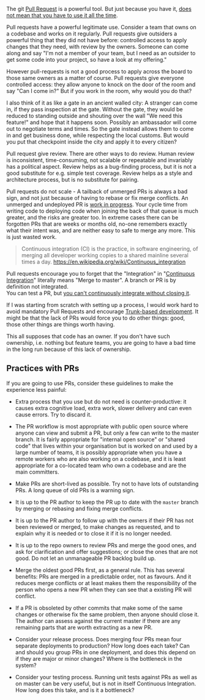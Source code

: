 The git [Pull Request](https://help.github.com/articles/using-pull-requests/) is a powerful tool. But just because you have it, [does not mean that you have to use it all the time](https://en.wikipedia.org/wiki/Law_of_the_instrument). 

Pull requests have a powerful legitimate use. Consider a team that owns on a codebase and works on it regularly. 
Pull requests give outsiders a powerful thing that they did not have before: controlled access to apply changes that they need, with review by the owners.
 Someone can come along and say "I'm not a member of your team, but I need as an outsider to get some code into your project, so have a look at my offering."

However pull-requests is not a good process to apply across the board to those same owners as a matter of course. 
Pull requests give everyone controlled access: they allow anyone to knock on the door of the room and say "Can I come in?" But if you work in the room, why would you do that?

I also think of it as like a gate in an ancient walled city: A stranger can come in, if they pass inspection at the gate.  Without the gate, they would be reduced to standing outside and shouting over the wall "We need this feature!" and hope that it happens soon. 
Possibly an ambassador will come out to negotiate terms and times. 
So the gate instead allows them to come in and get business done, while respecting the local customs. 
But would you put that checkpoint inside the city and apply it to every citizen?

Pull request give review. There are other ways to do review. Human review is inconsistent, time-consuming, not scalable or repeatable and invariably has a political aspect. 
Review helps as a bug-finding process, but it is not a good substitute for e.g. simple test coverage. Review helps as a style and architecture process, but is no substitute for pairing.

Pull requests do not scale - A tailback of unmerged PRs is always a bad sign, and not just because of having to rebase or fix merge conflicts.
An unmerged and undeployed PR is [work in progress](http://kanbantool.com/kanban-wip-limits). Your cycle time from writing code to deploying code when joining the back of that queue is much greater, and the risks are greater too. In extreme cases there can be forgotten PRs that are weeks or months old, no-one remembers exactly what their intent was, and are neither easy to safe to merge any more. This is just wasted work.

> Continuous integration (CI) is the practice, in software engineering, of merging all developer working copies to a shared mainline several times a day. https://en.wikipedia.org/wiki/Continuous_integration 

Pull requests encourage you to forget that the "Integration" in "[Continuous Integration](https://en.wikipedia.org/wiki/Continuous_integration)" literally means "Merge to master". A branch or PR is by definition not integrated.  
You can test a PR, but [you can't continuously integrate without closing it](https://www.infoq.com/news/2015/10/branching-continuous-integration).

If I was starting from scratch with setting up a process, I would work hard to avoid mandatory Pull Requests and encourage [Trunk-based development](https://dzone.com/articles/organisation-pattern-trunk-based-development). 
It might be that the lack of PRs would force you to do other things: good, those other things are things worth having. 

This all supposes that code has an owner. If you don't have such ownership, i.e. nothing but feature teams, you are going to have a bad time in the long run because of this lack of ownership.


## Practices with PRs

If you are going to use PRs, consider these guidelines to make the experience less painful:

* Extra process that you use but do not need is counter-productive: it causes extra cognitive load, extra work, slower delivery and can even cause errors. Try to discard it.

* The PR workflow is most appropriate with public open source where anyone can view and submit a PR, but only a few can write to the master branch. It is fairly appropriate for "internal open source" or "shared code" that lives within your organisation but is worked on and used by a large number of teams, it is possibly appropriate when you have a remote workers who are also working on a codebase, and it is least appropriate for a co-located team who own a codebase and are the main committers.

* Make PRs are short-lived as possible. Try not to have lots of outstanding PRs. A long queue of old PRs is a warning sign. 

* It is up to the PR author to keep the PR up to date with the `master` branch  by merging or rebasing and fixing merge conflicts.

* It is up to the PR author to follow  up with the owners if their PR has not been reviewed or merged, to make changes as requested, and to explain why it is needed or to close it if it is no longer needed.

* It is up to the repo owners to review PRs and merge the good ones, and ask for clarification and offer suggestions; or close the ones that are not good. Do not let an unmanageable PR backlog build up.

* Merge the oldest good PRs first, as a general rule. This has several benefits: PRs are merged in a predictable order, not as favours. And it reduces merge conflicts or at least makes them the responsibility of the person who opens a new PR when they can see that a existing PR will conflict.

* If a PR is obsoleted by other commits that make some of the same changes or otherwise fix the same problem, then anyone should close it. The author can assess against the current master if there are any remaining parts that are worth extracting as a new PR.

* Consider your release process. Does merging four PRs mean four separate deployments to production? How long does each take? Can and should you group PRs in one deployment, and does this depend on if they are major or minor changes? Where is the bottleneck in the system? 

* Consider your testing process. Running unit tests against PRs as well as on master can be very useful, but is not in itself Continuous Integration. How long does this take, and is it a bottleneck?



